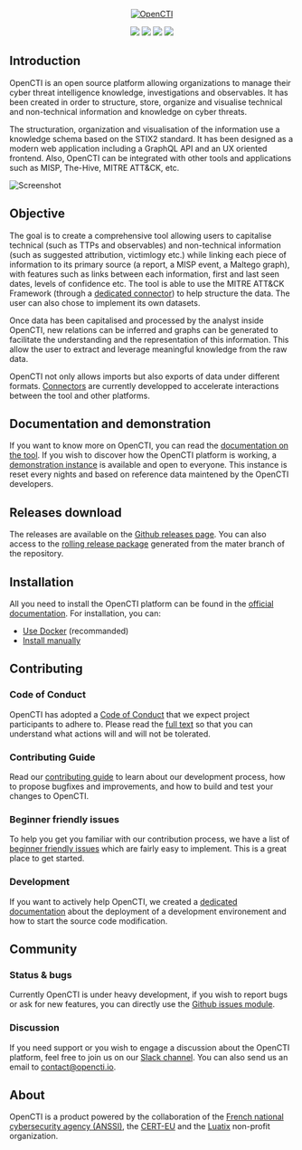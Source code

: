 <p align="center">
  <a href="https://www.opencti.io"><img src="https://opencti-platform.github.io/docs/assets/introduction/logo.png" alt="OpenCTI"></a>
</p>
<p align="center">
  <a href="https://www.opencti.io" alt="Website"><img src="https://img.shields.io/badge/website-opencti.io-blue.svg" /></a>
  <a href="https://circleci.com/gh/OpenCTI-Platform/opencti" alt="CICD"><img src="https://circleci.com/gh/OpenCTI-Platform/opencti.svg?style=shield" /></a>
  <a href="https://github.com/OpenCTI-Platform/opencti/releases/latest" alt="Releases"><img src="https://img.shields.io/github/release/OpenCTI-Platform/opencti.svg" /></a>
  <a href="https://slack.luatix.org" alt="Releases"><img src="https://slack.luatix.org/badge.svg" /></a>
</p>


## Introduction

OpenCTI is an open source platform allowing organizations to manage their cyber threat intelligence knowledge, investigations and observables. It has been created in order to structure, store, organize and visualise technical and non-technical information and knowledge on cyber threats.

The structuration, organization and visualisation of the information use a knowledge schema based on the STIX2 standard. It has been designed as a modern web application including a GraphQL API and an UX oriented frontend. Also, OpenCTI can be integrated with other tools and applications such as MISP, The-Hive, MITRE ATT&CK, etc.

![Screenshot](https://opencti-platform.github.io/docs/assets/introduction/screenshot.png "Screenshot")

## Objective

The goal is to create a comprehensive tool allowing users to capitalise technical (such as TTPs and observables) and non-technical information (such as suggested attribution, victimlogy etc.) while linking each piece of information to its primary source (a report, a MISP event, a Maltego graph), with features such as links between each information, first and last seen dates, levels of confidence etc. The tool is able to use the MITRE ATT&CK Framework (through a [dedicated connector](https://github.com/OpenCTI-Platform/connectors)) to help structure the data. The user can also chose to implement its own datasets.

Once data has been capitalised and processed by the analyst inside OpenCTI, new relations can be inferred and graphs can be generated to facilitate the understanding and the representation of this information. This allow the user to extract and leverage meaningful knowledge from the raw data. 

OpenCTI not only allows imports but also exports of data under different formats. [Connectors](https://github.com/OpenCTI-Platform/connectors) are currently developped to accelerate interactions between the tool and other platforms.

## Documentation and demonstration

If you want to know more on OpenCTI, you can read the [documentation on the tool](https://opencti-platform.github.io/docs). If you wish to discover how the OpenCTI platform is working, a [demonstration instance](https://demo.opencti.io) is available and open to everyone. This instance is reset every nights and based on reference data maintened by the OpenCTI developers.

## Releases download

The releases are available on the [Github releases page](https://github.com/OpenCTI-Platform/opencti/releases). You can also access to the [rolling release package](https://releases.opencti.io) generated from the mater branch of the repository.

## Installation

All you need to install the OpenCTI platform can be found in the [official documentation](https://opencti-platform.github.io/docs/introduction). For installation, you can:

* [Use Docker](https://opencti-platform.github.io/docs/installation/docker-installation) (recommanded)
* [Install manually](https://opencti-platform.github.io/docs/installation/docker-installation) 

## Contributing

### Code of Conduct

OpenCTI has adopted a [Code of Conduct](CODE_OF_CONDUCT.md) that we expect project participants to adhere to. Please read the [full text](CODE_OF_CONDUCT.md) so that you can understand what actions will and will not be tolerated.

### Contributing Guide

Read our [contributing guide](CONTRIBUTING.md) to learn about our development process, how to propose bugfixes and improvements, and how to build and test your changes to OpenCTI.

### Beginner friendly issues

To help you get you familiar with our contribution process, we have a list of [beginner friendly issues](https://github.com/OpenCTI-Platform/opencti/labels/beginner%20friendly%20issue) which are fairly easy to implement. This is a great place to get started.

### Development

If you want to actively help OpenCTI, we created a [dedicated documentation](https://opencti-platform.github.io/docs/development/development-docker) about the deployment of a development environement and how to start the source code modification.

## Community

### Status & bugs

Currently OpenCTI is under heavy development, if you wish to report bugs or ask for new features, you can directly use the [Github issues module](https://github.com/OpenCTI-Platform/opencti/issues).

### Discussion

If you need support or you wish to engage a discussion about the OpenCTI platform, feel free to join us on our [Slack channel](https://slack.luatix.org). You can also send us an email to contact@opencti.io.

## About

OpenCTI is a product powered by the collaboration of the [French national cybersecurity agency (ANSSI)](https://ssi.gouv.fr), the [CERT-EU](https://cert.europa.eu) and the [Luatix](https://www.luatix.org) non-profit organization.